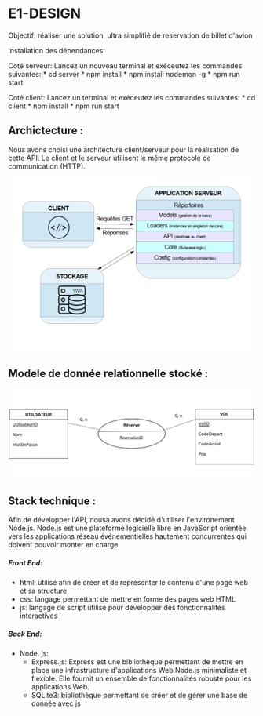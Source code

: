 


# E1-DESIGN
Objectif: réaliser une solution, ultra simplifié de reservation de billet d'avion

Installation des dépendances:

Coté serveur:
	Lancez un nouveau terminal et exéceutez les commandes suivantes:
	* cd server
	* npm install
	* npm install nodemon -g
	* npm run start

Coté client:
	Lancez un terminal et exéceutez les commandes suivantes:
 	* cd client
	* npm install
	* npm run start

  
## Archictecture :
<!-- ![SchemaArchi_FondBlanc_pour_md](https://user-images.githubusercontent.com/34629130/100863809-62f61d00-3495-11eb-82c7-05c1de93664b.png) -->
Nous avons choisi une architecture client/serveur pour la réalisation de cette API. Le client et le serveur utilisent le même protocole de communication (HTTP).

![Nouveau_SchemaArchi_pour_md](./docs/Nouveau_SchemaArchi_pour_md.png)

## Modele de donnée relationnelle stocké :

![mcd_api](./docs/mcd_api.png)

## Stack technique :
Afin de développer l'API, nousa avons décidé d'utiliser l'environement Node.js.
Node.js est une plateforme logicielle libre en JavaScript orientée vers les applications réseau événementielles hautement concurrentes qui doivent pouvoir monter en charge. 

##### Front End:
* html: utilisé afin de créer et de représenter le contenu d'une page web et sa structure
* css: langage permettant de mettre en forme des pages web HTML
* js: langage de script utilisé pour développer des fonctionnalités interactives

##### Back End:
* Node. js:
  * Express.js: Express est une bibliothèque permettant de mettre en place une infrastructure d'applications Web Node.js
  minimaliste et flexible. Elle fournit un ensemble de fonctionnalités robuste pour les applications Web.
  * SQLite3: bibliothèque permettant de créer et de gérer une base de donnée avec js 
